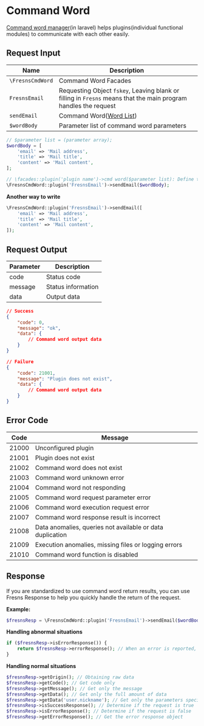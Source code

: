 # Command Word

[Command word manager](https://github.com/fresns/cmd-word-manager)(in laravel) helps plugins(individual functional modules) to communicate with each other easily.

## Request Input

| Name | Description |
| --- | --- |
| `\FresnsCmdWord` | Command Word Facades |
| `FresnsEmail` | Requesting Object `fskey`, Leaving blank or filling in `Fresns` means that the main program handles the request |
| `sendEmail` | Command Word([Word List](../../supports/cmd-word/basic.md)) |
| `$wordBody` | Parameter list of command word parameters |

```php
// $parameter list = (parameter array);
$wordBody = [
    'email' => 'Mail address',
    'title' => 'Mail title',
    'content' => 'Mail content',
];

// \facades::plugin('plugin name')->cmd word($parameter list): Define the contract for the return object
\FresnsCmdWord::plugin('FresnsEmail')->sendEmail($wordBody);
```

**Another way to write**

```php
\FresnsCmdWord::plugin('FresnsEmail')->sendEmail([
    'email' => 'Mail address',
    'title' => 'Mail title',
    'content' => 'Mail content',
]);
```

## Request Output

| Parameter | Description |
| --- | --- |
| code | Status code |
| message | Status information |
| data | Output data |

```json
// Success
{
    "code": 0,
    "message": "ok",
    "data": {
        // Command word output data
    }
}

// Failure
{
    "code": 21001,
    "message": "Plugin does not exist",
    "data": {
        // Command word output data
    }
}
```

## Error Code

| Code | Message |
| --- | --- |
| 21000 | Unconfigured plugin |
| 21001 | Plugin does not exist |
| 21002 | Command word does not exist |
| 21003 | Command word unknown error |
| 21004 | Command word not responding |
| 21005 | Command word request parameter error |
| 21006 | Command word execution request error |
| 21007 | Command word response result is incorrect |
| 21008 | Data anomalies, queries not available or data duplication |
| 21009 | Execution anomalies, missing files or logging errors |
| 21010 | Command word function is disabled |

## Response

If you are standardized to use command word return results, you can use Fresns Response to help you quickly handle the return of the request.

**Example:**
```php
$fresnsResp = \FresnsCmdWord::plugin('FresnsEmail')->sendEmail($wordBody);
```

**Handling abnormal situations**
```php
if ($fresnsResp->isErrorResponse()) {
    return $fresnsResp->errorResponse(); // When an error is reported, the full amount of parameters is output(code+message+data)
}
```

**Handling normal situations**
```php
$fresnsResp->getOrigin(); // Obtaining raw data
$fresnsResp->getCode(); // Get code only
$fresnsResp->getMessage(); // Get only the message
$fresnsResp->getData(); // Get only the full amount of data
$fresnsResp->getData('user.nickname'); // Get only the parameters specified in data, for example: data.user.nickname
$fresnsResp->isSuccessResponse(); // Determine if the request is true
$fresnsResp->isErrorResponse(); // Determine if the request is false
$fresnsResp->getErrorResponse(); // Get the error response object
```
